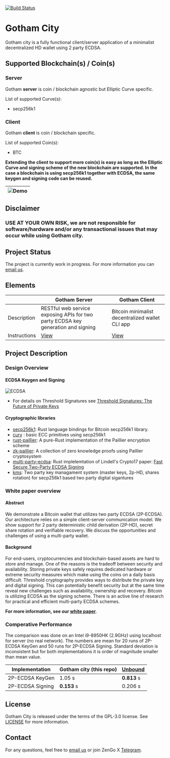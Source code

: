 [![Build Status](https://travis-ci.org/KZen-networks/gotham-city.svg?branch=master)](https://travis-ci.org/KZen-networks/gotham-city)

Gotham City
=====================================
Gotham city is a fully functional client/server application of a minimalist decentralized HD wallet using 2 party ECDSA.

Supported Blockchain(s) / Coin(s)
-------
### Server
Gotham **server** is coin / blockchain agnostic but Elliptic Curve specific.

List of supported Curve(s):

 * secp256k1

### Client
Gotham **client** is coin / blockchain specific.

List of supported Coin(s):

 * BTC

**Extending the client to support more coin(s) is easy as long as the Elliptic Curve and signing scheme of the new blockchain are supported. In the case a blockchain is using secp256k1 together with ECDSA, the same keygen and signing code can be reused.**

| ![Demo](misc/demo.gif) |
|-----------------------------|

Disclaimer
-------
### **USE AT YOUR OWN RISK, we are not responsible for software/hardware and/or any transactional issues that may occur while using Gotham city.**

Project Status
-------
The project is currently work in progress. For more information you can [email us](mailto:github@kzencorp.com).

Elements
-------

|                                                 | Gotham Server                                | Gotham Client                                |
| -------------------------------------------- | -------------------------------------------- |--------------------------------------------
| Description | RESTful web service exposing APIs for two party ECDSA key generation and signing | Bitcoin minimalist decentralized wallet CLI app |
| Instructions | [View](gotham-server/README.md) | [View](gotham-client/README.md) |

Project Description
-------

### Design Overview

#### ECDSA Keygen and Signing
![ECDSA](misc/ecdsa-illustration.png)
* For details on Threshold Signatures see [Threshold Signatures: The Future of Private Keys](https://medium.com/kzen-networks/threshold-signatures-private-key-the-next-generation-f27b30793b)

#### Cryptographic libraries
* [secp256k1](https://github.com/rust-bitcoin/rust-secp256k1/): Rust language bindings for Bitcoin secp256k1 library.
* [curv](https://github.com/KZen-networks/curv) : basic ECC primitives using secp256k1
* [rust-paillier](https://github.com/mortendahl/rust-paillier): A pure-Rust implementation of the Paillier encryption scheme
* [zk-paillier](https://github.com/KZen-networks/zk-paillier): A collection of zero knowledge proofs using Paillier cryptosystem 
* [multi-party-ecdsa](https://github.com/KZen-networks/multi-party-ecdsa): Rust implelemtation of Lindell's Crypto17 paper: [Fast Secure Two-Party ECDSA Signing](https://eprint.iacr.org/2017/552)
* [kms](https://github.com/KZen-networks/kms): Two party key managament system (master keys, 2p-HD, shares rotation) for secp256k1 based two party digital sigantures 

### White paper overview
#### Abstract
We demonstrate a Bitcoin wallet that utilizes two party ECDSA (2P-ECDSA).
Our architecture relies on a simple client-server communication
model. We show support for 2 party deterministic child derivation
(2P-HD), secret share rotation and verifiable recovery. We discuss the
opportunities and challenges of using a multi-party wallet.

#### Background
For end-users, cryptocurrencies and blockchain-based assets are hard to store and manage.
One of the reasons is the tradeoff between security and availability.
Storing private keys safely requires dedicated hardware or extreme security measures which make using the coins
on a daily basis difficult. Threshold cryptography provides ways to distribute the private key and digital signing.
This can potentially benefit security but at the same time reveal new challenges such as availability, ownership and recovery.
Bitcoin is utilizing ECDSA as the signing scheme. There is an active line of research for practical and efficient multi-party ECDSA schemes.

**For more information, see our [white paper](white-paper/white-paper.pdf)**.

### Comperative Performance
The comparison was done on an Intel i9-8950HK (2.9GHz) using localhost for server (no real network). The numbers are mean for 20 runs of 2P-ECDSA KeyGen and 50 runs for 2P-ECDSA Signing. Standard deviation is inconsistent but for both implementations it is order of magnitude smaller than mean value.

|        Implementation         |   Gotham city (this repo)    |    [Unbound](https://github.com/unbound-tech/blockchain-crypto-mpc)       | 
|-------------------------------|------------------------|------------------------|
| 2P-ECDSA KeyGen                      |        1.05 s            |      **0.813** s           |
|    2P-ECDSA Signing    |      **0.153** s        |      0.206 s     |


License
-------
Gotham City is released under the terms of the GPL-3.0 license. See [LICENSE](LICENSE) for more information.

Contact
-------
For any questions, feel free to [email us](mailto:github@kzencorp.com) or join ZenGo X [Telegram](https://t.me/joinchat/ET1mddGXRoyCxZ-7).
